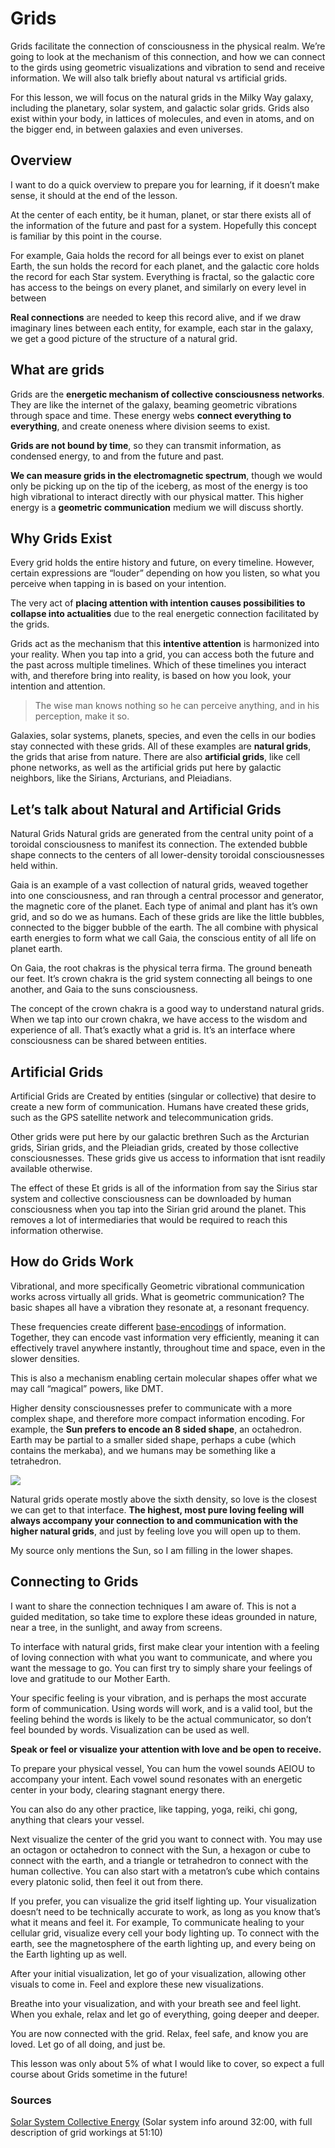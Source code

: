 
# Grids

Grids facilitate the connection of consciousness in the physical realm. We’re going to look at the mechanism of this connection, and how we can connect to the girds using geometric visualizations and vibration to send and receive information. We will also talk briefly about natural vs artificial grids.

For this lesson, we will focus on the natural grids in the Milky Way galaxy, including the planetary, solar system, and galactic solar grids. Grids also exist within your body, in lattices of molecules, and even in atoms, and on the bigger end, in between galaxies and even universes.

## Overview
I want to do a quick overview to prepare you for learning, if it doesn’t make sense, it should at the end of the lesson.

At the center of each entity, be it human, planet, or star there exists all of the information of the future and past for a system. Hopefully this concept is familiar by this point in the course.

For example, Gaia holds the record for all beings ever to exist on planet Earth, the sun holds the record for each planet, and the galactic core holds the record for each Star system. Everything is fractal, so the galactic core has access to the beings on every planet, and similarly on every level in between

**Real connections** are needed to keep this record alive, and if we draw imaginary lines between each entity, for example, each star in the galaxy, we get a good picture of the structure of a natural grid.

## What are grids
Grids are the **energetic mechanism of collective consciousness networks**. They are like the internet of the galaxy, beaming geometric vibrations through space and time. These energy webs **connect everything to everything**, and create oneness where division seems to exist.

**Grids are not bound by time**, so they can transmit information, as condensed energy, to and from the future and past.

**We can measure grids in the electromagnetic spectrum**, though we would only be picking up on the tip of the iceberg, as most of the energy is too high vibrational to interact directly with our physical matter. This higher energy is a **geometric communication** medium we will discuss shortly.

## Why Grids Exist
Every grid holds the entire history and future, on every timeline. However, certain expressions are “louder” depending on how you listen, so what you perceive when tapping in is based on your intention.

The very act of **placing attention with intention causes possibilities to collapse into actualities** due to the real energetic connection facilitated by the grids.

Grids act as the mechanism that this **intentive attention** is harmonized into your reality. When you tap into a grid, you can access both the future and the past across multiple timelines. Which of these timelines you interact with, and therefore bring into reality, is based on how you look, your intention and attention.

> The wise man knows nothing so he can perceive anything, and in his perception, make it so.

Galaxies, solar systems, planets, species, and even the cells in our bodies stay connected with these grids. All of these examples are **natural grids**, the grids that arise from nature. There are also **artificial grids**, like cell phone networks, as well as the artificial grids put here by galactic neighbors, like the Sirians, Arcturians, and Pleiadians.

## Let’s talk about Natural and Artificial Grids

Natural Grids
Natural grids are generated from the central unity point of a toroidal consciousness to manifest its connection. The extended bubble shape connects to the centers of all lower-density toroidal consciousnesses held within.


Gaia is an example of a vast collection of natural grids, weaved together into one consciousness, and ran through a central processor and generator, the magnetic core of the planet. Each type of animal and plant has it’s own grid, and so do we as humans. Each of these grids are like the little bubbles, connected to the bigger bubble of the earth. The all combine with physical earth energies to form what we call Gaia, the conscious entity of all life on planet earth.

On Gaia, the root chakras is the physical terra firma. The ground beneath our feet. It’s crown chakra is the grid system connecting all beings to one another, and Gaia to the suns consciousness.

The concept of the crown chakra is a good way to understand natural grids. When we tap into our crown chakra, we have access to the wisdom and experience of all. That’s exactly what a grid is. It’s an interface where consciousness can be shared between entities.

## Artificial Grids
Artificial Grids are Created by entities (singular or collective) that desire to create a new form of communication. Humans have created these grids, such as the GPS satellite network and telecommunication grids.

Other grids were put here by our galactic brethren Such as the Arcturian grids, Sirian grids, and the Pleiadian grids, created by those collective consciousnesses. These grids give us access to information that isnt readily available otherwise.

The effect of these Et grids is all of the information from say the Sirius star system and collective consciousness can be downloaded by human consciousness when you tap into the Sirian grid around the planet. This removes a lot of intermediaries that would be required to reach this information otherwise.

## How do Grids Work
Vibrational, and more specifically Geometric vibrational communication works across virtually all grids. What is geometric communication? The basic shapes all have a vibration they resonate at, a resonant frequency. 

These frequencies create different [base-encodings](https://code.tutsplus.com/tutorials/base-what-a-practical-introduction-to-base-encoding--net-27590) of information. Together, they can encode vast information very efficiently, meaning it can effectively travel anywhere instantly, throughout time and space, even in the slower densities.

This is also a mechanism enabling certain molecular shapes offer what we may call “magical” powers, like DMT.

Higher density consciousnesses prefer to communicate with a more complex shape, and therefore more compact information encoding. For example, the **Sun prefers to encode an 8 sided shape**, an octahedron. Earth may be partial to a smaller sided shape, perhaps a cube (which contains the merkaba), and we humans may be something like a tetrahedron.

![](https://media.giphy.com/media/RlrZTB2QJzbXrGPXLg/giphy.gif)

Natural grids operate mostly above the sixth density, so love is the closest we can get to that interface. **The highest, most pure loving feeling will always accompany your connection to and communication with the higher natural grids**, and just by feeling love you will open up to them.

My source only mentions the Sun, so I am filling in the lower shapes.

## Connecting to Grids
I want to share the connection techniques I am aware of. This is not a guided meditation, so take time to explore these ideas grounded in nature, near a tree, in the sunlight, and away from screens.

To interface with natural grids, first make clear your intention with a feeling of loving connection with what you want to communicate, and where you want the message to go. You can first try to simply share your feelings of love and gratitude to our Mother Earth.

Your specific feeling is your vibration, and is perhaps the most accurate form of communication. Using words will work, and is a valid tool, but the feeling behind the words is likely to be the actual communicator, so don’t feel bounded by words. Visualization can be used as well.

**Speak or feel or visualize your attention with love and be open to receive.**

To prepare your physical vessel, You can hum the vowel sounds AEIOU to accompany your intent. Each vowel sound resonates with an energetic center in your body, clearing stagnant energy there.

You can also do any other practice, like tapping, yoga, reiki, chi gong, anything that clears your vessel.

Next visualize the center of the grid you want to connect with.
You may use an octagon or octahedron to connect with the Sun, a hexagon or cube to connect with the earth, and a triangle or tetrahedron to connect with the human collective. You can also start with a metatron’s cube which contains every platonic solid, then feel it out from there.

If you prefer, you can visualize the grid itself lighting up. Your visualization doesn’t need to be technically accurate to work, as long as you know that’s what it means and feel it. For example, To communicate healing to your cellular grid, visualize every cell your body lighting up. To connect with the earth, see the magnetosphere of the earth lighting up, and every being on the Earth lighting up as well.

After your initial visualization, let go of your visualization, allowing other visuals to come in. Feel and explore these new visualizations.

Breathe into your visualization, and with your breath see and feel light. When you exhale, relax and let go of everything, going deeper and deeper.

You are now connected with the grid. Relax, feel safe, and know you are loved. Let go of all doing, and just be.

This lesson was only about 5% of what I would like to cover, so expect a full course about Grids sometime in the future!

### Sources
[Solar System Collective Energy](https://www.youtube.com/watch?v=CPGJk4Suggw) (Solar system info around 32:00, with full description of grid workings at 51:10)
<!--stackedit_data:
eyJoaXN0b3J5IjpbMTU0MDgwNDk5OV19
-->